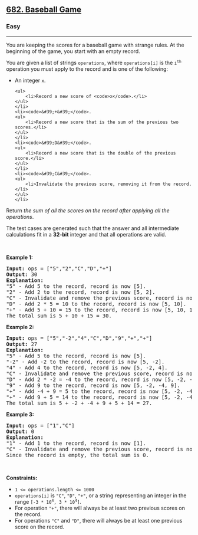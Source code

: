 <h2><a href="https://leetcode.com/problems/baseball-game/?envType=problem-list-v2&envId=stack&difficulty=EASY">682. Baseball Game</a></h2><h3>Easy</h3><hr><p>You are keeping the scores for a baseball game with strange rules. At the beginning of the game, you start with an empty record.</p>

<p>You are given a list of strings <code>operations</code>, where <code>operations[i]</code> is the <code>i<sup>th</sup></code> operation you must apply to the record and is one of the following:</p>

<ul>
	<li>An integer <code>x</code>.

	<ul>
		<li>Record a new score of <code>x</code>.</li>
	</ul>
	</li>
	<li><code>&#39;+&#39;</code>.
	<ul>
		<li>Record a new score that is the sum of the previous two scores.</li>
	</ul>
	</li>
	<li><code>&#39;D&#39;</code>.
	<ul>
		<li>Record a new score that is the double of the previous score.</li>
	</ul>
	</li>
	<li><code>&#39;C&#39;</code>.
	<ul>
		<li>Invalidate the previous score, removing it from the record.</li>
	</ul>
	</li>
</ul>

<p>Return <em>the sum of all the scores on the record after applying all the operations</em>.</p>

<p>The test cases are generated such that the answer and all intermediate calculations fit in a <strong>32-bit</strong> integer and that all operations are valid.</p>

<p>&nbsp;</p>
<p><strong class="example">Example 1:</strong></p>

<pre>
<strong>Input:</strong> ops = [&quot;5&quot;,&quot;2&quot;,&quot;C&quot;,&quot;D&quot;,&quot;+&quot;]
<strong>Output:</strong> 30
<strong>Explanation:</strong>
&quot;5&quot; - Add 5 to the record, record is now [5].
&quot;2&quot; - Add 2 to the record, record is now [5, 2].
&quot;C&quot; - Invalidate and remove the previous score, record is now [5].
&quot;D&quot; - Add 2 * 5 = 10 to the record, record is now [5, 10].
&quot;+&quot; - Add 5 + 10 = 15 to the record, record is now [5, 10, 15].
The total sum is 5 + 10 + 15 = 30.
</pre>

<p><strong class="example">Example 2:</strong></p>

<pre>
<strong>Input:</strong> ops = [&quot;5&quot;,&quot;-2&quot;,&quot;4&quot;,&quot;C&quot;,&quot;D&quot;,&quot;9&quot;,&quot;+&quot;,&quot;+&quot;]
<strong>Output:</strong> 27
<strong>Explanation:</strong>
&quot;5&quot; - Add 5 to the record, record is now [5].
&quot;-2&quot; - Add -2 to the record, record is now [5, -2].
&quot;4&quot; - Add 4 to the record, record is now [5, -2, 4].
&quot;C&quot; - Invalidate and remove the previous score, record is now [5, -2].
&quot;D&quot; - Add 2 * -2 = -4 to the record, record is now [5, -2, -4].
&quot;9&quot; - Add 9 to the record, record is now [5, -2, -4, 9].
&quot;+&quot; - Add -4 + 9 = 5 to the record, record is now [5, -2, -4, 9, 5].
&quot;+&quot; - Add 9 + 5 = 14 to the record, record is now [5, -2, -4, 9, 5, 14].
The total sum is 5 + -2 + -4 + 9 + 5 + 14 = 27.
</pre>

<p><strong class="example">Example 3:</strong></p>

<pre>
<strong>Input:</strong> ops = [&quot;1&quot;,&quot;C&quot;]
<strong>Output:</strong> 0
<strong>Explanation:</strong>
&quot;1&quot; - Add 1 to the record, record is now [1].
&quot;C&quot; - Invalidate and remove the previous score, record is now [].
Since the record is empty, the total sum is 0.
</pre>

<p>&nbsp;</p>
<p><strong>Constraints:</strong></p>

<ul>
	<li><code>1 &lt;= operations.length &lt;= 1000</code></li>
	<li><code>operations[i]</code> is <code>&quot;C&quot;</code>, <code>&quot;D&quot;</code>, <code>&quot;+&quot;</code>, or a string representing an integer in the range <code>[-3 * 10<sup>4</sup>, 3 * 10<sup>4</sup>]</code>.</li>
	<li>For operation <code>&quot;+&quot;</code>, there will always be at least two previous scores on the record.</li>
	<li>For operations <code>&quot;C&quot;</code> and <code>&quot;D&quot;</code>, there will always be at least one previous score on the record.</li>
</ul>
